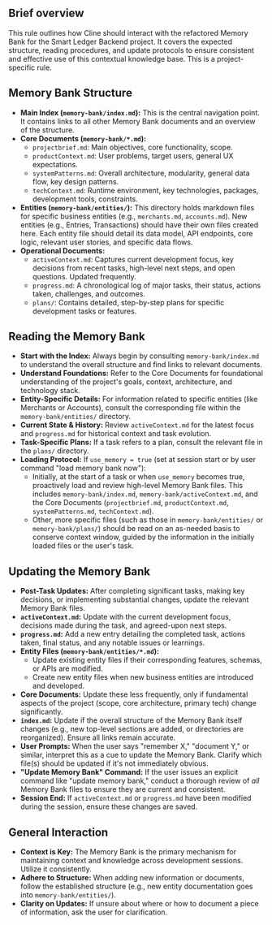 ## Brief overview
This rule outlines how Cline should interact with the refactored Memory Bank for the Smart Ledger Backend project. It covers the expected structure, reading procedures, and update protocols to ensure consistent and effective use of this contextual knowledge base. This is a project-specific rule.

## Memory Bank Structure
- **Main Index (`memory-bank/index.md`):** This is the central navigation point. It contains links to all other Memory Bank documents and an overview of the structure.
- **Core Documents (`memory-bank/*.md`):**
    - `projectbrief.md`: Main objectives, core functionality, scope.
    - `productContext.md`: User problems, target users, general UX expectations.
    - `systemPatterns.md`: Overall architecture, modularity, general data flow, key design patterns.
    - `techContext.md`: Runtime environment, key technologies, packages, development tools, constraints.
- **Entities (`memory-bank/entities/`):** This directory holds markdown files for specific business entities (e.g., `merchants.md`, `accounts.md`). New entities (e.g., Entries, Transactions) should have their own files created here. Each entity file should detail its data model, API endpoints, core logic, relevant user stories, and specific data flows.
- **Operational Documents:**
    - `activeContext.md`: Captures current development focus, key decisions from recent tasks, high-level next steps, and open questions. Updated frequently.
    - `progress.md`: A chronological log of major tasks, their status, actions taken, challenges, and outcomes.
    - `plans/`: Contains detailed, step-by-step plans for specific development tasks or features.

## Reading the Memory Bank
- **Start with the Index:** Always begin by consulting `memory-bank/index.md` to understand the overall structure and find links to relevant documents.
- **Understand Foundations:** Refer to the Core Documents for foundational understanding of the project's goals, context, architecture, and technology stack.
- **Entity-Specific Details:** For information related to specific entities (like Merchants or Accounts), consult the corresponding file within the `memory-bank/entities/` directory.
- **Current State & History:** Review `activeContext.md` for the latest focus and `progress.md` for historical context and task evolution.
- **Task-Specific Plans:** If a task refers to a plan, consult the relevant file in the `plans/` directory.
- **Loading Protocol:** If `use_memory = true` (set at session start or by user command "load memory bank now"):
    - Initially, at the start of a task or when `use_memory` becomes true, proactively load and review high-level Memory Bank files. This includes `memory-bank/index.md`, `memory-bank/activeContext.md`, and the Core Documents (`projectbrief.md`, `productContext.md`, `systemPatterns.md`, `techContext.md`).
    - Other, more specific files (such as those in `memory-bank/entities/` or `memory-bank/plans/`) should be read on an as-needed basis to conserve context window, guided by the information in the initially loaded files or the user's task.

## Updating the Memory Bank
- **Post-Task Updates:** After completing significant tasks, making key decisions, or implementing substantial changes, update the relevant Memory Bank files.
- **`activeContext.md`:** Update with the current development focus, decisions made during the task, and agreed-upon next steps.
- **`progress.md`:** Add a new entry detailing the completed task, actions taken, final status, and any notable issues or learnings.
- **Entity Files (`memory-bank/entities/*.md`):**
    - Update existing entity files if their corresponding features, schemas, or APIs are modified.
    - Create new entity files when new business entities are introduced and developed.
- **Core Documents:** Update these less frequently, only if fundamental aspects of the project (scope, core architecture, primary tech) change significantly.
- **`index.md`:** Update if the overall structure of the Memory Bank itself changes (e.g., new top-level sections are added, or directories are reorganized). Ensure all links remain accurate.
- **User Prompts:** When the user says "remember X," "document Y," or similar, interpret this as a cue to update the Memory Bank. Clarify which file(s) should be updated if it's not immediately obvious.
- **"Update Memory Bank" Command:** If the user issues an explicit command like "update memory bank," conduct a thorough review of *all* Memory Bank files to ensure they are current and consistent.
- **Session End:** If `activeContext.md` or `progress.md` have been modified during the session, ensure these changes are saved.

## General Interaction
- **Context is Key:** The Memory Bank is the primary mechanism for maintaining context and knowledge across development sessions. Utilize it consistently.
- **Adhere to Structure:** When adding new information or documents, follow the established structure (e.g., new entity documentation goes into `memory-bank/entities/`).
- **Clarity on Updates:** If unsure about where or how to document a piece of information, ask the user for clarification.
